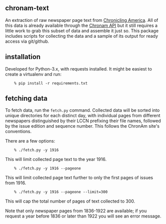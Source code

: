 chronam-text
------------

An extraction of raw newspaper page text from [Chronicling
America](http://chroniclingamerica.loc.gov/).  All of this data is
already available through the [Chronam
API](http://chroniclingamerica.loc.gov/about/api/) but it still
requires a little work to grab this subset of data and assemble it
just so.  This package includes scripts for collecting the data and 
a sample of its output for ready access via git/github.


installation
------------

Developed for Python-3.x, with requests installed.  It might be easiest
to create a virtualenv and run:

        % pip install -r requirements.txt


fetching data
-------------

To fetch data, run the ```fetch.py``` command.  Collected data will be
sorted into unique directories for each distinct day, with individual
pages from different newspapers distinguished by their LCCN prefixing 
their file names, followed by the issue edition and sequence number.
This follows the ChronAm site's conventions.

There are a few options:

        % ./fetch.py -y 1916 

This will limit collected page text to the year 1916.

        % ./fetch.py -y 1916 --pageone

This will limit collected page text further to only the first pages
of issues from 1916.

        % ./fetch.py -y 1916 --pageone --limit=300

This will cap the total number of pages of text collected to 300.

Note that only newspaper pages from 1836-1922 are available; if you 
request a year before 1836 or later than 1922 you will see an error
message.
